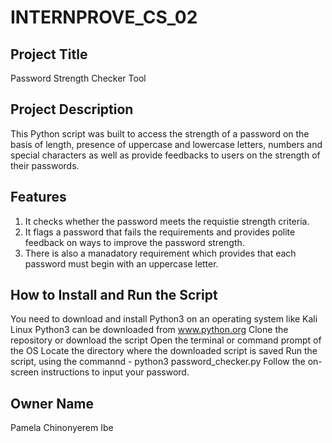 # INTERNPROVE_CS_02 

## Project Title 
Password Strength Checker Tool

## Project Description
This Python script was built to access the strength of a password on the basis of length, presence of uppercase and lowercase letters, numbers and special characters as well as provide feedbacks to users on the strength of their passwords.

## Features
1.  It checks whether the password meets the requistie strength criteria.
2. It flags a password that fails the requirements and provides polite feedback on ways to improve the password strength.
3. There is also a manadatory requirement which provides that each password must begin with an uppercase letter.

## How to Install and Run the Script
You need to download and install Python3 on an operating system like Kali Linux
Python3 can be downloaded from www.python.org
Clone the repository or download the script
Open the terminal or command prompt of the OS 
Locate the directory where the downloaded script is saved 
Run the script, using the commannd - python3 password_checker.py
Follow the on-screen instructions to input your password.

## Owner Name
Pamela Chinonyerem Ibe





